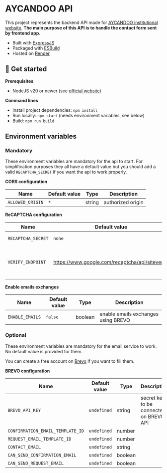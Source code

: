 # AYCANDOO API

This project represents the backend API made for [AYCANDOO institutional website](https://aycandoo.fr). **The main purpose of this API is to handle the contact form sent by frontend app**.

- Built with [ExpressJS](https://expressjs.com/)
- Packaged with [ESBuild](https://esbuild.github.io/)
- Hosted on [Render](https://render.com/)

## 🚀 Get started

**Prerequisites**

- NodeJS v20 or newer (see [official website](https://nodejs.org/en))

**Command lines**

- Install project dependencies: `npm install`
- Run locally: `npm start` (needs environment variables, see below)
- Build: `npm run build`

## Environment variables

### Mandatory

These environment variables are mandatory for the api to start. For simplification purposes they all have a default value but you should add a valid `RECAPTCHA_SECRET` if you want the api to work properly.

**CORS configuration**

| Name             | Default value | Type   | Description       |
| ---------------- | ------------- | ------ | ----------------- |
| `ALLOWED_ORIGIN` | `*`           | string | authorized origin |

**ReCAPTCHA configuration**

| Name               | Default value                                   | Type   | Description                                         |
| ------------------ | ----------------------------------------------- | ------ | --------------------------------------------------- |
| `RECAPTCHA_SECRET` | `none`                                          | string | reCAPTCHA secret key                                |
| `VERIFY_ENDPOINT`  | https://www.google.com/recaptcha/api/siteverify | string | endpoint to verify reCAPTCHA token sent by frontend |

**Enable emails exchanges**

| Name            | Default value | Type    | Description                         |
| --------------- | ------------- | ------- | ----------------------------------- |
| `ENABLE_EMAILS` | `false`       | boolean | enable emails exchanges using BREVO |

### Optional

These environment variables are mandatory for the email service to work. No default value is provided for them.

You can create a free account on [Brevo](https://www.brevo.com/) if you want to fill them. 

**BREVO configuration**

| Name                             | Default value | Type    | Description                             |
| -------------------------------- | ------------- | ------- | --------------------------------------- |
| `BREVO_API_KEY`                  | `undefined`   | string  | secret key to be connected on BREVO API |
| `CONFIRMATION_EMAIL_TEMPLATE_ID` | `undefined`   | number  |                                         |
| `REQUEST_EMAIL_TEMPLATE_ID`      | `undefined`   | number  |                                         |
| `CONTACT_EMAIL`                  | `undefined`   | string  |                                         |
| `CAN_SEND_CONFIRMATION_EMAIL`    | `undefined`   | boolean |                                         |
| `CAN_SEND_REQUEST_EMAIL`         | `undefined`   | boolean |                                         |
